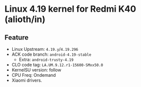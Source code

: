 # Linux 4.19 kernel for Redmi K40 (alioth/in)

## Feature
- Linux Upstream: `4.19.y`/`4.19.296`
- ACK code branch: `android-4.19-stable`
    - Extra: `android-trusty-4.19`
- CLO code tag: `LA.UM.9.12.r1-15600-SMxx50.0`
- KernelSU version: follow
- CPU Freq: Ondemand
- Xiaomi drivers.
